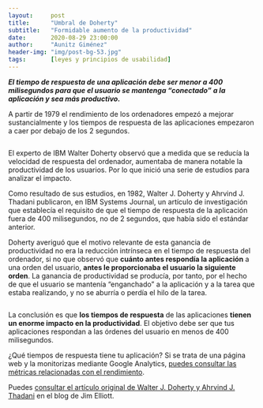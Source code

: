 ```yaml
---
layout:     post
title:      "Umbral de Doherty"
subtitle:   "Formidable aumento de la productividad"
date:       2020-08-29 23:00:00
author:     "Aunitz Giménez"
header-img: "img/post-bg-53.jpg"
tags:       [leyes y principios de usabilidad]
---
```


<p><em><strong>El tiempo de respuesta de una aplicación debe ser menor a 400 milisegundos para que el usuario se mantenga “conectado” a la aplicación y sea más productivo.</strong></em></p>

<p>A partir de 1979 el rendimiento de los ordenadores empezó a mejorar sustancialmente y los tiempos de respuesta de las aplicaciones empezaron a caer por debajo de los 2 segundos.</p>

<p><img src="{{ site.baseurl }}/img/umbral-de-doherty-01.jpg" alt=""></p>

<p>El experto de IBM Walter Doherty observó que a medida que se reducía la velocidad de respuesta del ordenador, aumentaba de manera notable la productividad de los usuarios. Por lo que inició una serie de estudios para analizar el impacto.</p>

<p>Como resultado de sus estudios, en 1982, Walter J. Doherty y Ahrvind J. Thadani publicaron, en IBM Systems Journal, un artículo de investigación que establecía el requisito de que el tiempo de respuesta de la aplicación fuera de 400 milisegundos, no de 2 segundos, que había sido el estándar anterior.</p>

<p>Doherty averiguó que el motivo relevante de esta ganancia de productividad no era la reducción intrínseca en el tiempo de respuesta del ordenador, si no que observó que <strong>cuánto antes respondía la aplicación</strong> a una orden del usuario, <strong>antes le proporcionaba el usuario la siguiente orden</strong>. La ganancia de productividad se producía, por tanto, por el hecho de que el usuario se mantenía “enganchado” a la aplicación y a la tarea que estaba realizando, y no se aburría o perdía el hilo de la tarea.</p>

<p><img src="{{ site.baseurl }}/img/umbral-de-doherty-02.jpg" alt=""></p>

<p>La conclusión es que <strong>los tiempos de respuesta</strong> de las aplicaciones <strong>tienen un enorme impacto en la productividad</strong>. El objetivo debe ser que tus aplicaciones respondan a las órdenes del usuario en menos de 400 milisegundos.</p>

<p>¿Qué tiempos de respuesta tiene tu aplicación? Si se trata de una página web y la monitorizas mediante Google Analytics, <a href="https://support.google.com/analytics/answer/1205784?hl=es" target="_blank" rel="noopener noreferrer">puedes consultar las métricas relacionadas con el rendimiento</a>.</p>

<p>Puedes <a href="https://jlelliotton.blogspot.com/p/the-economic-value-of-rapid-response.html" target="_blank" rel="noopener noreferrer">consultar el artículo original de Walter J. Doherty y Ahrvind J. Thadani</a> en el blog de Jim Elliott.</p>